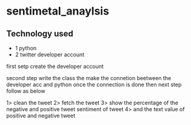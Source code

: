 # sentimetal_anaylsis

##  Technology used 
- 1 python
- 2 twitter developer account

first setp 
 create the developer account

 second step write the class the make the connetion beetween the developer acc and python
 once the connection is done then next step follow as below

 1> clean the tweet 
 2> fetch the tweet 
 3> show the percentage of the negative and positive tweet sentiment of tweet
 4> and the text value of  positive and negative tweet
